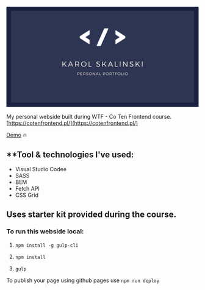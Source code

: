 ![Karol Skalinski Personal Website](src/assets/img/cover.png)

My personal webside built during WTF - Co Ten Frontend course. [https://cotenfrontend.pl/](https://cotenfrontend.pl/)

[Demo](https://skalutki.github.io/) 🔥


## **Tool & technologies I've used:

- Visual Studio Codee
- SASS
- BEM
- Fetch API
- CSS Grid




## Uses starter kit provided during the course. 

### To run this webside local:
1. `npm install -g gulp-cli`

2. `npm install`

3. `gulp`

To publish your page using github pages use `npm run deploy`


